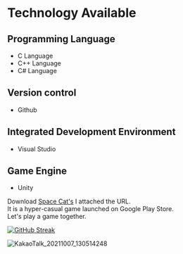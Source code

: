 
# Technology Available

## Programming Language

- C Language 
- C++ Language 
- C# Language 

## Version control

- Github 

## Integrated Development Environment

- Visual Studio 

## Game Engine

- Unity 


Download [Space Cat's](https://play.google.com/store/apps/details?id=com.Default.SpaceCats) I attached the URL.  \
It is a hyper-casual game launched on Google Play Store.\
Let's play a game together.

[![GitHub Streak](https://github-readme-streak-stats.herokuapp.com/?user=Unity2033)](https://git.io/streak-stats)

![KakaoTalk_20211007_130514248](https://user-images.githubusercontent.com/82032086/137689226-10cfda1d-9858-4843-877d-d958a94e2f37.png)
          

